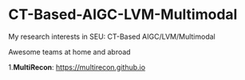 # CT-Based-AIGC-LVM-Multimodal
My research interests in SEU: CT-Based AIGC/LVM/Multimodal

Awesome teams at home and abroad

1.**MultiRecon**: https://multirecon.github.io
